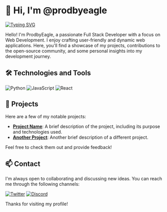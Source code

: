 # 👋 Hi, I'm @prodbyeagle

[![Typing SVG](https://readme-typing-svg.demolab.com?font=Geist+Mono+Medium&pause=1000&color=C488FF&multiline=true&random=false&width=435&lines=HELP+ME+AN+STALKER+DONT+DO+SOMETHING+TO+ME+PLEASE)](http://linktr.ee/prodbyeagle)

Hello! I'm ProdbyEagle, a passionate Full Stack Developer with a focus on Web Development. I enjoy crafting user-friendly and dynamic web applications. Here, you'll find a showcase of my projects, contributions to the open-source community, and some personal insights into my development journey.

## 🛠️ Technologies and Tools

![Python](https://badges.penpow.dev/badges/built-with/python/compact-minimal.webp)
![JavaScript](https://badges.penpow.dev/badges/built-with/javascript/compact-minimal.webp)
![React](https://badges.penpow.dev/badges/built-with/react/compact-minimal.webp)

## 🌟 Projects

Here are a few of my notable projects:

- **[Project Name](#)**: A brief description of the project, including its purpose and technologies used.
- **[Another Project](#)**: Another brief description of a different project.

Feel free to check them out and provide feedback!

## 📫 Contact

I'm always open to collaborating and discussing new ideas. You can reach me through the following channels:

[![Twitter](https://badges.penpow.dev/badges/social/x-singular/cozy.webp)](https://twitter.com/prodbyeagle)
[![Discord](https://badges.penpow.dev/badges/social/discord-singular/cozy.webp)](https://discord.com/users/your-discord-id)

Thanks for visiting my profile!
